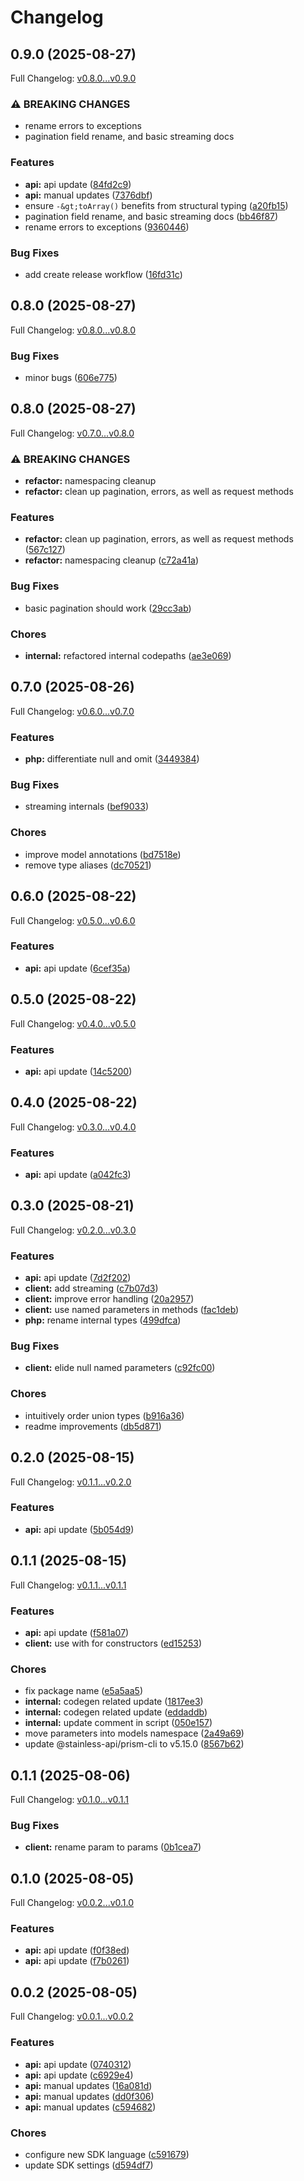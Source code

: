 # Changelog

## 0.9.0 (2025-08-27)

Full Changelog: [v0.8.0...v0.9.0](https://github.com/dataleonlabs/dataleon-php/compare/v0.8.0...v0.9.0)

### ⚠ BREAKING CHANGES

* rename errors to exceptions
* pagination field rename, and basic streaming docs

### Features

* **api:** api update ([84fd2c9](https://github.com/dataleonlabs/dataleon-php/commit/84fd2c925e93ee9846b6bebc1c7130fe5a698475))
* **api:** manual updates ([7376dbf](https://github.com/dataleonlabs/dataleon-php/commit/7376dbfa828d1cdc8fd78bb474aeb27cd865da24))
* ensure `-&gt;toArray()` benefits from structural typing ([a20fb15](https://github.com/dataleonlabs/dataleon-php/commit/a20fb1501e34213b2bf2848ff42404ffac1683a2))
* pagination field rename, and basic streaming docs ([bb46f87](https://github.com/dataleonlabs/dataleon-php/commit/bb46f8774cf8234c3d63b738c5e62e2155e67984))
* rename errors to exceptions ([9360446](https://github.com/dataleonlabs/dataleon-php/commit/9360446991f52bb1f4a341d5ebe6a2293c9de3df))


### Bug Fixes

* add create release workflow ([16fd31c](https://github.com/dataleonlabs/dataleon-php/commit/16fd31c0a3bc6bb2757c66bd8bbe40f3baf390a7))

## 0.8.0 (2025-08-27)

Full Changelog: [v0.8.0...v0.8.0](https://github.com/dataleonlabs/dataleon-php/compare/v0.8.0...v0.8.0)

### Bug Fixes

* minor bugs ([606e775](https://github.com/dataleonlabs/dataleon-php/commit/606e77581cff68142265ced8603860e86e8b13a8))

## 0.8.0 (2025-08-27)

Full Changelog: [v0.7.0...v0.8.0](https://github.com/dataleonlabs/dataleon-php/compare/v0.7.0...v0.8.0)

### ⚠ BREAKING CHANGES

* **refactor:** namespacing cleanup
* **refactor:** clean up pagination, errors, as well as request methods

### Features

* **refactor:** clean up pagination, errors, as well as request methods ([567c127](https://github.com/dataleonlabs/dataleon-php/commit/567c127dfc00941625815801b006f9ee68e2f1cc))
* **refactor:** namespacing cleanup ([c72a41a](https://github.com/dataleonlabs/dataleon-php/commit/c72a41a2c9450af3791082a33b260612fd80e35f))


### Bug Fixes

* basic pagination should work ([29cc3ab](https://github.com/dataleonlabs/dataleon-php/commit/29cc3aba87902c48b53022c6b1cda5bc3aaa08e7))


### Chores

* **internal:** refactored internal codepaths ([ae3e069](https://github.com/dataleonlabs/dataleon-php/commit/ae3e0698ca084f665796f8b928b34e9903e3fa72))

## 0.7.0 (2025-08-26)

Full Changelog: [v0.6.0...v0.7.0](https://github.com/dataleonlabs/dataleon-php/compare/v0.6.0...v0.7.0)

### Features

* **php:** differentiate null and omit ([3449384](https://github.com/dataleonlabs/dataleon-php/commit/34493841331e6ab32bbc7c6871a16233315bcdef))


### Bug Fixes

* streaming internals ([bef9033](https://github.com/dataleonlabs/dataleon-php/commit/bef9033357d5a5e997a7391d631a8b9f9e4bb625))


### Chores

* improve model annotations ([bd7518e](https://github.com/dataleonlabs/dataleon-php/commit/bd7518ed8c8eb44f0c4e384267596b1da6bd4f28))
* remove type aliases ([dc70521](https://github.com/dataleonlabs/dataleon-php/commit/dc70521bd1cc1ece8d25e4e4c388339efefad00f))

## 0.6.0 (2025-08-22)

Full Changelog: [v0.5.0...v0.6.0](https://github.com/dataleonlabs/dataleon-php/compare/v0.5.0...v0.6.0)

### Features

* **api:** api update ([6cef35a](https://github.com/dataleonlabs/dataleon-php/commit/6cef35a89b8498e86e343a77573a0d2e6d57b230))

## 0.5.0 (2025-08-22)

Full Changelog: [v0.4.0...v0.5.0](https://github.com/dataleonlabs/dataleon-php/compare/v0.4.0...v0.5.0)

### Features

* **api:** api update ([14c5200](https://github.com/dataleonlabs/dataleon-php/commit/14c52004257d67da7d9ba72cfc2e984fd4cd109b))

## 0.4.0 (2025-08-22)

Full Changelog: [v0.3.0...v0.4.0](https://github.com/dataleonlabs/dataleon-php/compare/v0.3.0...v0.4.0)

### Features

* **api:** api update ([a042fc3](https://github.com/dataleonlabs/dataleon-php/commit/a042fc342148ccce989de9d99b0e7a1f16bc1dc7))

## 0.3.0 (2025-08-21)

Full Changelog: [v0.2.0...v0.3.0](https://github.com/dataleonlabs/dataleon-php/compare/v0.2.0...v0.3.0)

### Features

* **api:** api update ([7d2f202](https://github.com/dataleonlabs/dataleon-php/commit/7d2f2028a9b56beeba05cb799463ab7904770807))
* **client:** add streaming ([c7b07d3](https://github.com/dataleonlabs/dataleon-php/commit/c7b07d3fb28d861766711cd4eeefd7f2bcc9d826))
* **client:** improve error handling ([20a2957](https://github.com/dataleonlabs/dataleon-php/commit/20a2957e6a76432c4021efe3397299a595231647))
* **client:** use named parameters in methods ([fac1deb](https://github.com/dataleonlabs/dataleon-php/commit/fac1deb8026e5e376b82087ab38afda39f444a51))
* **php:** rename internal types ([499dfca](https://github.com/dataleonlabs/dataleon-php/commit/499dfcaaf18409449cf4087ab58382be62387c54))


### Bug Fixes

* **client:** elide null named parameters ([c92fc00](https://github.com/dataleonlabs/dataleon-php/commit/c92fc00cd32bb132d4fefb27f32f4946f2c89a23))


### Chores

* intuitively order union types ([b916a36](https://github.com/dataleonlabs/dataleon-php/commit/b916a36364302b4fbe75d33e48c34a2ace7d4d13))
* readme improvements ([db5d871](https://github.com/dataleonlabs/dataleon-php/commit/db5d8719248bc3b067667b3a1a32144823f86409))

## 0.2.0 (2025-08-15)

Full Changelog: [v0.1.1...v0.2.0](https://github.com/dataleonlabs/dataleon-php/compare/v0.1.1...v0.2.0)

### Features

* **api:** api update ([5b054d9](https://github.com/dataleonlabs/dataleon-php/commit/5b054d9aacf4fb7c6af6463f862a6329545c8371))

## 0.1.1 (2025-08-15)

Full Changelog: [v0.1.1...v0.1.1](https://github.com/dataleonlabs/dataleon-php/compare/v0.1.1...v0.1.1)

### Features

* **api:** api update ([f581a07](https://github.com/dataleonlabs/dataleon-php/commit/f581a07ddcced0a3ecb041e35da124db77ee2110))
* **client:** use with for constructors ([ed15253](https://github.com/dataleonlabs/dataleon-php/commit/ed15253baf190379f4592e9c3e93d75ac5b12332))


### Chores

* fix package name ([e5a5aa5](https://github.com/dataleonlabs/dataleon-php/commit/e5a5aa5ee3767c53b5f0f4b742e95b99c3b382c5))
* **internal:** codegen related update ([1817ee3](https://github.com/dataleonlabs/dataleon-php/commit/1817ee3b085631e655e7529e048ec0e86031c9c1))
* **internal:** codegen related update ([eddaddb](https://github.com/dataleonlabs/dataleon-php/commit/eddaddb83022e912a0158cee83877ba0a382519b))
* **internal:** update comment in script ([050e157](https://github.com/dataleonlabs/dataleon-php/commit/050e1570f5f13496cb2abe8015e528ce0556828e))
* move parameters into models namespace ([2a49a69](https://github.com/dataleonlabs/dataleon-php/commit/2a49a692573b5fa62840b2eb9ecfd15734c54a6d))
* update @stainless-api/prism-cli to v5.15.0 ([8567b62](https://github.com/dataleonlabs/dataleon-php/commit/8567b62f97e21721ffddd0affa72ea7ed03b6c14))

## 0.1.1 (2025-08-06)

Full Changelog: [v0.1.0...v0.1.1](https://github.com/dataleonlabs/dataleon-php/compare/v0.1.0...v0.1.1)

### Bug Fixes

* **client:** rename param to params ([0b1cea7](https://github.com/dataleonlabs/dataleon-php/commit/0b1cea76448ce0eb163192d04bfeb6d6ae504522))

## 0.1.0 (2025-08-05)

Full Changelog: [v0.0.2...v0.1.0](https://github.com/dataleonlabs/dataleon-php/compare/v0.0.2...v0.1.0)

### Features

* **api:** api update ([f0f38ed](https://github.com/dataleonlabs/dataleon-php/commit/f0f38ed43c3add6375c65c6a353ffdef838ed956))
* **api:** api update ([f7b0261](https://github.com/dataleonlabs/dataleon-php/commit/f7b026153a2e393c33c4ea3ce7962cf334daa86a))

## 0.0.2 (2025-08-05)

Full Changelog: [v0.0.1...v0.0.2](https://github.com/dataleonlabs/dataleon-php/compare/v0.0.1...v0.0.2)

### Features

* **api:** api update ([0740312](https://github.com/dataleonlabs/dataleon-php/commit/07403129c45088bf8bfdb734c5fedc795be0e614))
* **api:** api update ([c6929e4](https://github.com/dataleonlabs/dataleon-php/commit/c6929e469d2228f44a834c40dbd432c68029d122))
* **api:** manual updates ([16a081d](https://github.com/dataleonlabs/dataleon-php/commit/16a081d4ff0a30696ac3153dce066cd61e5660de))
* **api:** manual updates ([dd0f306](https://github.com/dataleonlabs/dataleon-php/commit/dd0f306829cdb8f54c72224bae5e9472bc8403b7))
* **api:** manual updates ([c594682](https://github.com/dataleonlabs/dataleon-php/commit/c594682c0de9c22860d6015da758f30b694a9d5b))


### Chores

* configure new SDK language ([c591679](https://github.com/dataleonlabs/dataleon-php/commit/c59167947c5f92223ddf14645cd7d5a1559e920b))
* update SDK settings ([d594df7](https://github.com/dataleonlabs/dataleon-php/commit/d594df7db55012b3d9f5cb6db5e68d2d9df24f5e))
